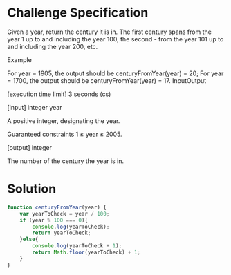# Challenge Specification
Given a year, return the century it is in. The first century spans from the year 1 up to and including the year 100, the second - from the year 101 up to and including the year 200, etc.

Example

For year = 1905, the output should be
centuryFromYear(year) = 20;
For year = 1700, the output should be
centuryFromYear(year) = 17.
InputOutput

[execution time limit] 3 seconds (cs)

[input] integer year

A positive integer, designating the year.

Guaranteed constraints
1 ≤ year ≤ 2005.

[output] integer

The number of the century the year is in.

# Solution
```javascript
function centuryFromYear(year) {
    var yearToCheck = year / 100;
    if (year % 100 === 0){
        console.log(yearToCheck);
        return yearToCheck;
    }else{
        console.log(yearToCheck + 1);
        return Math.floor(yearToCheck) + 1;
    } 
}

```